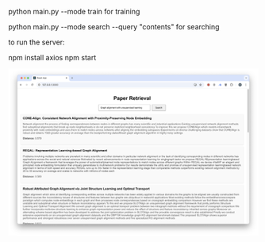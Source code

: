 
python main.py --mode train for training

python main.py --mode search --query "contents" for searching

to run the server:

npm install axios
npm start 

![Rendering](./server/rendering.png)
